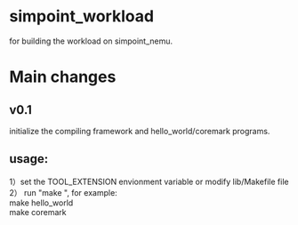 # simpoint_workload
for building the workload on simpoint_nemu.

# Main changes
## v0.1
initialize the compiling framework and hello_world/coremark programs.
## usage:
1）set the TOOL_EXTENSION envionment variable or modify lib/Makefile file  
2） run "make <workload>", for example:  
  make hello_world  
  make coremark





